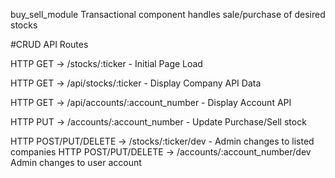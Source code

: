 buy_sell_module
Transactional component handles sale/purchase of desired stocks

#CRUD API Routes

HTTP GET -> /stocks/:ticker  -	Initial Page Load

HTTP GET -> /api/stocks/:ticker - Display Company API Data

HTTP GET -> /api/accounts/:account_number - Display Account API 

HTTP PUT -> /accounts/:account_number - Update Purchase/Sell stock

HTTP POST/PUT/DELETE -> /stocks/:ticker/dev	- Admin changes to listed companies
HTTP POST/PUT/DELETE -> /accounts/:account_number/dev	Admin changes to user account